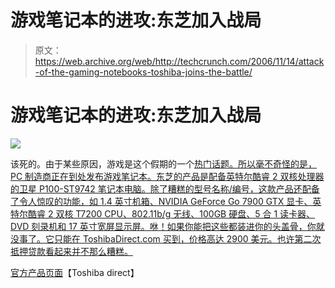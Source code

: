 # 游戏笔记本的进攻:东芝加入战局

> 原文：<https://web.archive.org/web/http://techcrunch.com/2006/11/14/attack-of-the-gaming-notebooks-toshiba-joins-the-battle/>

# 游戏笔记本的进攻:东芝加入战局

![](img/4c1734e52c2a5523186e7c58d0e7978f.png)

该死的。由于某些原因，游戏是这个假期的一个[热门话题。所以毫不奇怪的是，PC 制造商正在到处发布游戏笔记本。东芝的产品是配备英特尔酷睿 2 双核处理器的卫星 P100-ST9742 笔记本电脑。除了糟糕的型号名称/编号，这款产品还配备了令人惊叹的功能，如 1.4 英寸机箱、NVIDIA GeForce Go 7900 GTX 显卡、英特尔酷睿 2 双核 T7200 CPU、802.11b/g 无线、100GB 硬盘、5 合 1 读卡器、DVD 刻录机和 17 英寸宽屏显示屏。咻！如果你能把这些都装进你的头盖骨，你就没事了。它只能在 ToshibaDirect.com 买到，价格高达 2900 美元。也许第二次抵押贷款看起来并不那么糟糕。](https://web.archive.org/web/20200923055524/http://crunchgear.com/?s=Wii)

[官方产品页面](https://web.archive.org/web/20200923055524/http://www.toshibadirect.com/td/b2c/pdet.to?seg=HHO&poid=356709)【Toshiba direct】